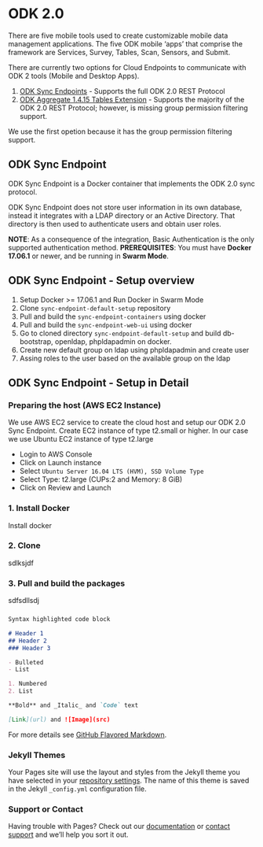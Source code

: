 # ODK 2.0

There are five mobile tools used to create customizable mobile data management applications. The five ODK mobile ‘apps’ that comprise the framework are Services, Survey, Tables, Scan, Sensors, and Submit.

There are currently two options for Cloud Endpoints to communicate with ODK 2 tools (Mobile and Desktop Apps).

1. [ODK Sync Endpoints](http://opendatakit-dev.cs.washington.edu/2_0_tools/release/218/cloud_endpoints#1-Sync-Endpoint) - Supports the full ODK 2.0 REST Protocol
2. [ODK Aggregate 1.4.15 Tables Extension](http://opendatakit-dev.cs.washington.edu/2_0_tools/release/218/cloud_endpoints#2-Aggregate) - Supports the majority of the ODK 2.0 REST Protocol; however, is missing group permission filtering support.

We use the first opetion because it has the group permission filtering support.

## ODK Sync Endpoint

ODK Sync Endpoint is a Docker container that implements the ODK 2.0 sync protocol. 

ODK Sync Endpoint does not store user information in its own database, instead it integrates with a LDAP directory or an Active Directory. That directory is then used to authenticate users and obtain user roles.

**NOTE**: As a consequence of the integration, Basic Authentication is the only supported authentication method.
**PREREQUISITES**: You must have **Docker 17.06.1** or newer, and be running in **Swarm Mode**.



## ODK Sync Endpoint - Setup overview

1. Setup Docker >= 17.06.1 and Run Docker in Swarm Mode
2. Clone `sync-endpoint-default-setup` repository
3. Pull and build the `sync-endpoint-containers` using docker
4. Pull and build the `sync-endpoint-web-ui` using docker
5. Go to cloned directory `sync-endpoint-default-setup` and build db-bootstrap, openldap, phpldapadmin on docker.
6. Create new default group on ldap using phpldapadmin and create user
7. Assing roles to the user based on the available group on the ldap

## ODK Sync Endpoint - Setup in Detail

### Preparing the host (AWS EC2 Instance)
We use AWS EC2 service to create the cloud host and setup our ODK 2.0 Sync Endpoint.
Create EC2 instance of type t2.small or higher. In our case we use Ubuntu EC2 instance of type t2.large
- Login to AWS Console
- Click on Launch instance
- Select `Ubuntu Server 16.04 LTS (HVM), SSD Volume Type`
- Select Type: t2.large (CUPs:2 and Memory: 8 GiB)
- Click on Review and Launch

### 1. Install Docker

Install docker 

### 2. Clone 
sdlksjdf

### 3. Pull and build the packages
sdfsdllsdj

### 



```markdown
Syntax highlighted code block

# Header 1
## Header 2
### Header 3

- Bulleted
- List

1. Numbered
2. List

**Bold** and _Italic_ and `Code` text

[Link](url) and ![Image](src)
```

For more details see [GitHub Flavored Markdown](https://guides.github.com/features/mastering-markdown/).

### Jekyll Themes

Your Pages site will use the layout and styles from the Jekyll theme you have selected in your [repository settings](https://github.com/rajsingh8220/Test/settings). The name of this theme is saved in the Jekyll `_config.yml` configuration file.

### Support or Contact

Having trouble with Pages? Check out our [documentation](https://help.github.com/categories/github-pages-basics/) or [contact support](https://github.com/contact) and we’ll help you sort it out.
